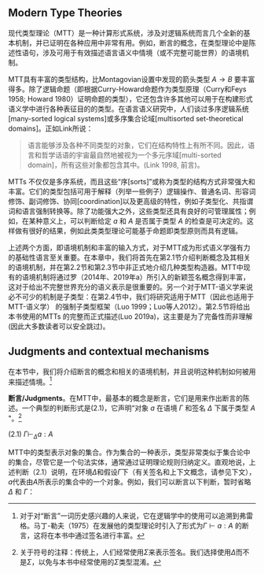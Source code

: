 ## Modern Type Theories

现代类型理论（MTT）是一种计算形式系统，涉及对逻辑系统而言几个全新的基本机制，并已证明在各种应用中非常有用。例如，断言的概念，在类型理论中是陈述性语句，涉及可用于有效描述语言语义中情境（或不完整可能世界）的语境机制。

MTT具有丰富的类型结构，比Montagovian设置中发现的箭头类型 $A \rightarrow B$ 要丰富得多。除了逻辑命题（即根据Curry-Howard命题作为类型原理（Curry和Feys 1958; Howard 1980）证明命题的类型），它还包含许多其他可以用于在构建形式语义学中进行各种表征目的的类型。在语言语义研究中，人们谈过多序逻辑系统[many-sorted logical systems]或多序集合论域[multisorted set-theoretical domains]。正如Link所说：

> 语言能够涉及各种不同类型的对象，它们在结构特性上有所不同。因此，语言和哲学话语的宇宙最自然地被视为一个多元序域[multi-sorted domain]，所有这些对象都包含其中。(Link 1998, 前言)。

MTTs 不仅仅是多序系统，而且这些“序[sorts]”或称为类型的结构方式非常强大和丰富。它们的类型包括可用于解释（列举一些例子）逻辑操作、普通名词、形容词修饰、副词修饰、协同[coordination]以及更高级的特性，例如子类型化、共指谓词和语言强制转换等。除了功能强大之外，这些类型还具有良好的可管理属性；例如，在某种意义上，可以判断给定 $a$ 和 $A$ 是否属于类型 $A$ 的检查是可决定的。这样做有很好的结果，例如此类类型理论可能基于命题即类型原则而具有逻辑。

上述两个方面，即语境机制和丰富的输入方式，对于MTT成为形式语义学强有力的基础性语言至关重要。在本章中，我们将首先在第2.1节介绍判断概念及其相关的语境机制，并在第2.2节和第2.3节中非正式地介绍几种类型构造器。MTT中现有的语境机制将通过罗（2014年、2019年a）所引入的新颖签名概念得到丰富，这对于给出不完整世界充分的语义表示是很重要的。另一个对于MTT-语义学来说必不可少的机制是子类型：在第2.4节中，我们将研究适用于MTT（因此也适用于MTT-语义学） 的强制子类型框架（Luo 1999；Luo等人2012）。第2.5节将给出本书使用的MTTs 的完整而正式描述(Luo 2019a)，这主要是为了完备性而非理解(因此大多数读者可以安全跳过)。

## Judgments and contextual mechanisms

在本节中，我们将介绍断言的概念和相关的语境机制，并且说明这种机制如何被用来描述情境。[^1]

[^1]: 对于对“断言”一词历史感兴趣的人来说，它在逻辑学中的使用可以追溯到弗雷格。马丁-勒夫（1975）在发展他的类型理论时引入了形式为$\Gamma \vdash a: A$ 的断言，这将在本书中通过签名进行丰富。

**断言/Judgments**。在MTT中，最基本的概念是断言，它们是用来作出断言的陈述。一个典型的判断形式是(2.1)，它声明“对象 $a$ 在语境 $\Gamma$ 和签名 $\Delta$ 下属于类型 $A$ "。[^2]

(2.1) $\Gamma \vdash_{\Delta} a: A$

[^2]: 关于符号的注释：传统上，人们经常使用$\Sigma$来表示签名。我们选择使用$\Delta$而不是$\Sigma$，以免与本书中经常使用的$\Sigma$类型混淆。

MTT中的类型表示对象的集合。作为集合的一种表示，类型非常类似于集合论中的集合，尽管它是一个句法实体，通常通过证明理论规则归纳定义。直观地说，上述判断（2.1）说明，在环境$\Delta$和假设$\Gamma$下（有关签名和上下文概念，请参见下文），$a$代表由$A$所表示的集合中的一个对象。例如，我们可以断言以下判断，暂时省略 $\Delta$ 和 $\Gamma$：
